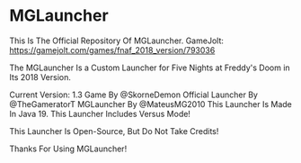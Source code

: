# MGLauncher
This Is The Official Repository Of MGLauncher.
GameJolt: https://gamejolt.com/games/fnaf_2018_version/793036

The MGLauncher Is a Custom Launcher for Five Nights at Freddy's Doom in Its 2018 Version.

Current Version: 1.3
Game By @SkorneDemon
Official Launcher By @TheGameratorT
MGLauncher By @MateusMG2010
This Launcher Is Made In Java 19.
This Launcher Includes Versus Mode!

This Launcher Is Open-Source, But Do Not Take Credits!

Thanks For Using MGLauncher!
